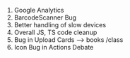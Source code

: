 1. Google Analytics
2. BarcodeScanner Bug
3. Better handling of slow devices
4. Overall JS, TS code cleanup
5. Bug in Upload Cards --> books /class
6. Icon Bug in Actions Debate
